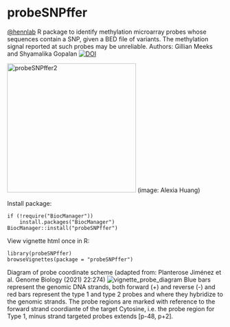 # probeSNPffer
[@hennlab](https://github.com/hennlab)
R package to identify methylation microarray probes whose sequences contain a SNP, given a BED file of variants. The methylation signal reported at such probes may be unreliable.
Authors: Gillian Meeks and Shyamalika Gopalan
[![DOI](https://zenodo.org/badge/617581082.svg)](https://zenodo.org/doi/10.5281/zenodo.10067503)


<img src="https://github.com/user-attachments/assets/0c0f573d-df83-49b8-8e89-5d277a4b8561" alt="probeSNPffer2" width="300"/> (image: Alexia Huang)

Install package:
```
if (!require("BiocManager"))
    install.packages("BiocManager")
BiocManager::install("probeSNPffer")
```
View vignette html once in R:

```
library(probeSNPffer)
browseVignettes(package = "probeSNPffer")
```

Diagram of probe coordinate scheme (adapted from: Planterose Jiménez et al. Genome Biology (2021) 22:274)
![vignette_probe_diagram](https://user-images.githubusercontent.com/31638949/226993687-b58b05ef-52b6-4024-af89-2a9e5bff0992.png)
Blue bars represent the genomic DNA strands, both forward (+) and reverse (-) and red bars represent the type 1 and type 2 probes and where they hybridize to the genomic strands. The probe regions are marked with reference to the forward strand coordiante of the target Cytosine, i.e. the probe region for Type 1, minus strand targeted probes extends [p-48, p+2].


